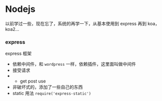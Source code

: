 # Nodejs
以前学过一些，现在忘了，系统的再学一下，从基本使用到 express 再到 koa，koa2...

### express
express 框架
- 依赖中间件，和 `wordpress` 一样，依赖插件，这里面叫做中间件
- 接受请求
- - get  post  use
- 非破坏式的，添加了一些自己的东西
- static 用法 `require('express-static')`

